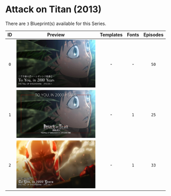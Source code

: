 # Attack on Titan (2013)

There are `3` Blueprint(s) available for this Series.

| ID | Preview | Templates | Fonts | Episodes | 
| :---: | :---: | :---: | :---: | :---: |
| `0` | <img src="./0/preview.jpg" height="150"> | - | - | `50` |
| `1` | <img src="./1/preview0.jpg" height="150"> | - | `1` | `25` |
| `2` | <img src="./2/preview0.jpg" height="150"> | - | `1` | `33` |